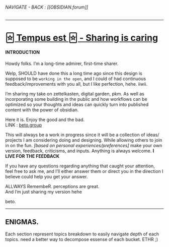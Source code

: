 ###### NAVIGATE - BACK : [[OBSIDIAN.forum]]
-----
# [🃟 Tempus est 🃟 - Sharing is caring](https://forum.obsidian.md/t/tempus-est-sharing-is-caring/87699)


#### INTRODUCTION

Howdy folks. I’m a long-time admirer, first-time sharer.

Welp, SHOULD have done this a long time ago since this design is supposed to be `working in the open`, and I could of had continuous feedback/improvements with you all, but I like perfection, hehe. iiwii.

I’m sharing my take on zettelkasten, digital garden, pkm. As well as incorporating some building in the public and how workflows can be optimized so your thoughts and ideas can quickly turn into published content with the power of obsidian.

Here it is. Enjoy the good and the bad.  
LINK : [beto.group](https://beto.group/)

This will always be a work in progress since it will be a collection of ideas/ projects I am considering doing and designing. While allowing others to join in on the fun. _[based on personal experiences/preferences]_ make your own version, feedback, criticisms, and inputs. Anything is always welcome. **I LIVE FOR THE FEEDBACK**

If you have any questions regarding anything that caught your attention, feel free to ask me, and I’ll either answer them or direct you in the direction I believe could help you get your answer.

ALLWAYS RemembeR. perceptions are great.  
And I’m just sharing my version hehe

beto.

----

## ENIGMAS.

Each section represent topics breakdown to easily navigate depth of each topics.
	need a better way to decompose essense of each bucket. 
		ETHR ;)




